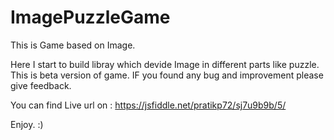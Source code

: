 # ImagePuzzleGame
This is Game based on Image.

Here I start to build libray which devide Image in different parts like puzzle.
This is beta version of game.
IF you found any bug and improvement please give feedback.

You can find Live url on : 
https://jsfiddle.net/pratikp72/sj7u9b9b/5/

Enjoy. :)
